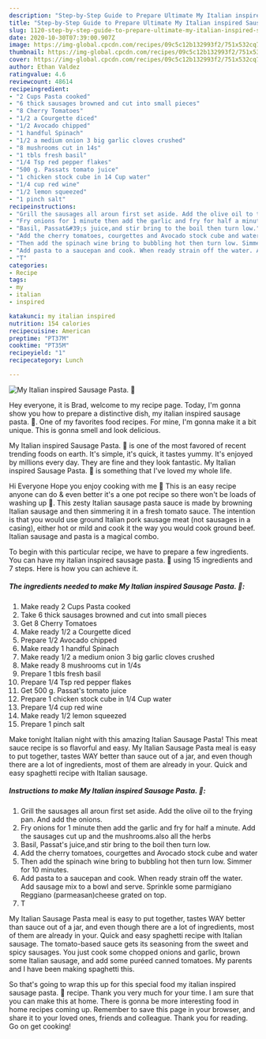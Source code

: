 ```yaml
---
description: "Step-by-Step Guide to Prepare Ultimate My Italian inspired Sausage Pasta. 💜"
title: "Step-by-Step Guide to Prepare Ultimate My Italian inspired Sausage Pasta. 💜"
slug: 1120-step-by-step-guide-to-prepare-ultimate-my-italian-inspired-sausage-pasta
date: 2020-10-30T07:39:00.907Z
image: https://img-global.cpcdn.com/recipes/09c5c12b132993f2/751x532cq70/my-italian-inspired-sausage-pasta-💜-recipe-main-photo.jpg
thumbnail: https://img-global.cpcdn.com/recipes/09c5c12b132993f2/751x532cq70/my-italian-inspired-sausage-pasta-💜-recipe-main-photo.jpg
cover: https://img-global.cpcdn.com/recipes/09c5c12b132993f2/751x532cq70/my-italian-inspired-sausage-pasta-💜-recipe-main-photo.jpg
author: Ethan Valdez
ratingvalue: 4.6
reviewcount: 48614
recipeingredient:
- "2 Cups Pasta cooked"
- "6 thick sausages browned and cut into small pieces"
- "8 Cherry Tomatoes"
- "1/2 a Courgette diced"
- "1/2 Avocado chipped"
- "1 handful Spinach"
- "1/2 a medium onion 3 big garlic cloves crushed"
- "8 mushrooms cut in 14s"
- "1 tbls fresh basil"
- "1/4 Tsp red pepper flakes"
- "500 g. Passats tomato juice"
- "1 chicken stock cube in 14 Cup water"
- "1/4 cup red wine"
- "1/2 lemon squeezed"
- "1 pinch salt"
recipeinstructions:
- "Grill the sausages all aroun first set aside. Add the olive oil to the frying pan. And add the onions."
- "Fry onions for 1 minute then add the garlic and fry for half a minute. Add the sausages cut up and the mushrooms.also all the herbs"
- "Basil, Passat&#39;s juice,and stir bring to the boil then turn low."
- "Add the cherry tomatoes, courgettes and Avocado stock cube and water"
- "Then add the spinach wine bring to bubbling hot then turn low. Simmer for 10 minutes."
- "Add pasta to a saucepan and cook. When ready strain off the water. Add sausage mix to a bowl and serve. Sprinkle some parmigiano Reggiano (parmeasan)cheese grated on top."
- "T"
categories:
- Recipe
tags:
- my
- italian
- inspired

katakunci: my italian inspired 
nutrition: 154 calories
recipecuisine: American
preptime: "PT37M"
cooktime: "PT35M"
recipeyield: "1"
recipecategory: Lunch

---
```



![My Italian inspired Sausage Pasta. 💜](https://img-global.cpcdn.com/recipes/09c5c12b132993f2/751x532cq70/my-italian-inspired-sausage-pasta-💜-recipe-main-photo.jpg)

Hey everyone, it is Brad, welcome to my recipe page. Today, I'm gonna show you how to prepare a distinctive dish, my italian inspired sausage pasta. 💜. One of my favorites food recipes. For mine, I'm gonna make it a bit unique. This is gonna smell and look delicious.

My Italian inspired Sausage Pasta. 💜 is one of the most favored of recent trending foods on earth. It's simple, it's quick, it tastes yummy. It's enjoyed by millions every day. They are fine and they look fantastic. My Italian inspired Sausage Pasta. 💜 is something that I've loved my whole life.

Hi Everyone Hope you enjoy cooking with me 💜 This is an easy recipe anyone can do &amp; even better it&#39;s a one pot recipe so there won&#39;t be loads of washing up 💜. This zesty Italian sausage pasta sauce is made by browning Italian sausage and then simmering it in a fresh tomato sauce. The intention is that you would use ground Italian pork sausage meat (not sausages in a casing), either hot or mild and cook it the way you would cook ground beef. Italian sausage and pasta is a magical combo.


To begin with this particular recipe, we have to prepare a few ingredients. You can have my italian inspired sausage pasta. 💜 using 15 ingredients and 7 steps. Here is how you can achieve it.

<!--inarticleads1-->

##### The ingredients needed to make My Italian inspired Sausage Pasta. 💜:

1. Make ready 2 Cups Pasta cooked
1. Take 6 thick sausages browned and cut into small pieces
1. Get 8 Cherry Tomatoes
1. Make ready 1/2 a Courgette diced
1. Prepare 1/2 Avocado chipped
1. Make ready 1 handful Spinach
1. Make ready 1/2 a medium onion 3 big garlic cloves crushed
1. Make ready 8 mushrooms cut in 1/4s
1. Prepare 1 tbls fresh basil
1. Prepare 1/4 Tsp red pepper flakes
1. Get 500 g. Passat&#39;s tomato juice
1. Prepare 1 chicken stock cube in 1/4 Cup water
1. Prepare 1/4 cup red wine
1. Make ready 1/2 lemon squeezed
1. Prepare 1 pinch salt


Make tonight Italian night with this amazing Italian Sausage Pasta! This meat sauce recipe is so flavorful and easy. My Italian Sausage Pasta meal is easy to put together, tastes WAY better than sauce out of a jar, and even though there are a lot of ingredients, most of them are already in your. Quick and easy spaghetti recipe with Italian sausage. 

<!--inarticleads2-->

##### Instructions to make My Italian inspired Sausage Pasta. 💜:

1. Grill the sausages all aroun first set aside. Add the olive oil to the frying pan. And add the onions.
1. Fry onions for 1 minute then add the garlic and fry for half a minute. Add the sausages cut up and the mushrooms.also all the herbs
1. Basil, Passat&#39;s juice,and stir bring to the boil then turn low.
1. Add the cherry tomatoes, courgettes and Avocado stock cube and water
1. Then add the spinach wine bring to bubbling hot then turn low. Simmer for 10 minutes.
1. Add pasta to a saucepan and cook. When ready strain off the water. Add sausage mix to a bowl and serve. Sprinkle some parmigiano Reggiano (parmeasan)cheese grated on top.
1. T


My Italian Sausage Pasta meal is easy to put together, tastes WAY better than sauce out of a jar, and even though there are a lot of ingredients, most of them are already in your. Quick and easy spaghetti recipe with Italian sausage. The tomato-based sauce gets its seasoning from the sweet and spicy sausages. You just cook some chopped onions and garlic, brown some Italian sausage, and add some puréed canned tomatoes. My parents and I have been making spaghetti this. 

So that's going to wrap this up for this special food my italian inspired sausage pasta. 💜 recipe. Thank you very much for your time. I am sure that you can make this at home. There is gonna be more interesting food in home recipes coming up. Remember to save this page in your browser, and share it to your loved ones, friends and colleague. Thank you for reading. Go on get cooking!
